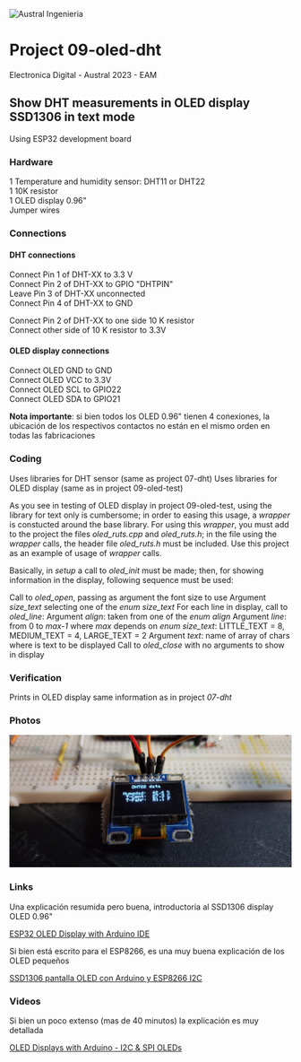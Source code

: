 

![Austral Ingenieria](https://encrypted-tbn0.gstatic.com/images?q=tbn%3AANd9GcQooGo7vQn4t9-6Bt46qZF-UY4_QFpYOeh7kVWzwpr_lbLr5wka)


#   Project 09-oled-dht

   Electronica Digital - Austral 2023 - EAM
    
##  Show DHT measurements in OLED display SSD1306 in text mode

   Using ESP32 development board

### Hardware

   1 Temperature and humidity sensor: DHT11 or DHT22  
   1 10K resistor  
   1 OLED display 0.96"  
   Jumper wires  

###  Connections

####    DHT connections

   Connect Pin 1 of DHT-XX to 3.3 V  
   Connect Pin 2 of DHT-XX to GPIO "DHTPIN"  
   Leave Pin 3 of DHT-XX unconnected  
   Connect Pin 4 of DHT-XX to GND  

   Connect Pin 2 of DHT-XX to one side 10 K resistor  
   Connect other side of 10 K resistor to 3.3V  

####    OLED display connections

   Connect OLED GND to GND  
   Connect OLED VCC to 3.3V  
   Connect OLED SCL to GPIO22  
   Connect OLED SDA to GPIO21  

   **Nota importante**: si bien todos los OLED 0.96" tienen 4 conexiones, la ubicación de los respectivos contactos no están en el mismo orden en todas las fabricaciones

###     Coding

   Uses libraries for DHT sensor (same as project 07-dht)
   Uses libraries for OLED display (same as in project 09-oled-test)

   As you see in testing of OLED display in project 09-oled-test, using the library for text only is cumbersome; in order to easing this usage, a _wrapper_ is constucted around the base library.
   For using this _wrapper_, you must add to the project the files _oled_ruts.cpp_ and _oled_ruts.h_; in the file using the _wrapper_ calls, the header file _oled_ruts.h_ must be included.
   Use this project as an example of usage of _wrapper_ calls.

   Basically, in _setup_ a call to _oled_init_ must be made; then, for showing information in the display, following sequence must be used:

   Call to _oled_open_, passing as argument the font size to use
       Argument _size_text_ selecting one of the _enum size_text_
   For each line in display, call to _oled_line_:
       Argument _align_: taken from one of the _enum align_
       Argument _line_: from 0 to _max-1_ where _max_ depends on _enum size_text_:
           LITTLE_TEXT = 8, MEDIUM_TEXT = 4, LARGE_TEXT = 2
       Argument _text_: name of array of chars where is text to be displayed
   Call to _oled_close_ with no arguments to show in display

###  Verification

   Prints in OLED display same information as in project _07-dht_ 

###  Photos

 ![Display as printed](oled-dht.jpg)

###  Links

  Una explicación resumida pero buena, introductoria al SSD1306 display OLED 0.96"

  [ESP32 OLED Display with Arduino IDE](https://randomnerdtutorials.com/esp32-ssd1306-oled-display-arduino-ide/)

  Si bien está escrito para el ESP8266, es una muy buena explicación de los OLED pequeños

  [SSD1306 pantalla OLED con Arduino y ESP8266 I2C](https://programarfacil.com/blog/arduino-blog/ssd1306-pantalla-oled-con-arduino/)

### Videos

  Si bien un poco extenso (mas de 40 minutos) la explicación es muy detallada

  [OLED Displays with Arduino - I2C & SPI OLEDs](https://www.youtube.com/watch?v=7x1P80X1V3E)


